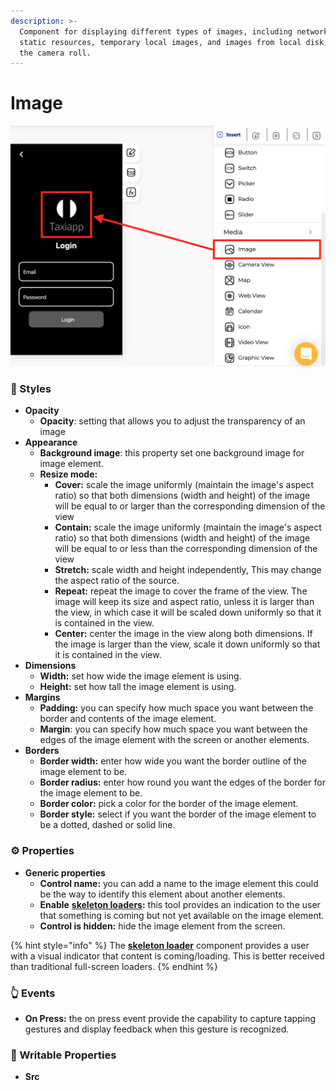 ```yaml
---
description: >-
  Component for displaying different types of images, including network images,
  static resources, temporary local images, and images from local disk, such as
  the camera roll.
---
```


# Image

![](../../../.gitbook/assets/captura-de-pantalla-2020-02-06-a-la-s-13.37.17.png)

### 🎨 Styles 

* **Opacity**
  * **Opacity**: setting that allows you to adjust the transparency of an image 
* **Appearance**
  * **Background image**: this property set one background image for image element.
  * **Resize mode:**
    * **Cover:** scale the image uniformly \(maintain the image's aspect ratio\) so that both dimensions \(width and height\) of the image will be equal to or larger than the corresponding dimension of the view 
    * **Contain:** scale the image uniformly \(maintain the image's aspect ratio\) so that both dimensions \(width and height\) of the image will be equal to or less than the corresponding dimension of the view 
    * **Stretch:** scale width and height independently, This may change the aspect ratio of the source.
    * **Repeat:** repeat the image to cover the frame of the view. The image will keep its size and aspect ratio, unless it is larger than the view, in which case it will be scaled down uniformly so that it is contained in the view.
    * **Center:** center the image in the view along both dimensions. If the image is larger than the view, scale it down uniformly so that it is contained in the view. 
* **Dimensions**
  * **Width:** set how wide the image element is using.
  * **Height:** set how tall the image element is using. 
* **Margins**
  * **Padding:** you can specify how much space you want between the border and contents of the image element.
  * **Margin**: you can specify how much space you want between the edges of the image element with the screen or another elements. 
* **Borders**
  * **Border width:** enter how wide you want the border outline of the image element to be.
  * **Border radius:** enter how round you want the edges of the border for the image element to be.
  * **Border color:** pick a color for the border of the image element.
  * **Border style:** select if you want the border of the image element to be a dotted, dashed or solid line.

### ⚙ Properties

* **Generic properties**
  * **Control name:** you can add a name to the image element this could be the way to identify this element about another elements.
  * **Enable** [**skeleton loaders**](../../estilos/skeleton-loader.md)**:** this tool provides an indication to the user that something is coming but not yet available on the image element.
  * **Control is hidden:** hide the image element from the screen.

{% hint style="info" %}
The [**skeleton loader**](../../estilos/skeleton-loader.md) component provides a user with a visual indicator that content is coming/loading. This is better received than traditional full-screen loaders.
{% endhint %}

### 👆 Events

* **On Press:** the on press event provide the capability to capture tapping gestures and display feedback when this gesture is recognized. 

### 📝 Writable Properties

* **Src** 

